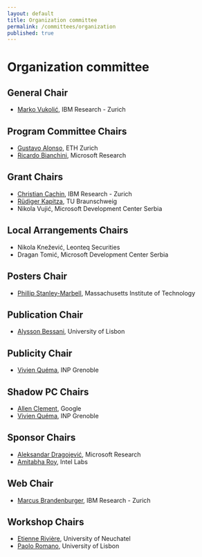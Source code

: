 ```yaml
---
layout: default
title: Organization committee
permalink: /committees/organization
published: true
---
```

# Organization committee

## General Chair
* [Marko Vukolić](http://vukolic.com/), IBM Research - Zurich

## Program Committee Chairs
* [Gustavo Alonso](http://people.inf.ethz.ch/alonso/), ETH Zurich
* [Ricardo Bianchini](http://www.cs.rutgers.edu/~ricardob/), Microsoft Research

<!-- alphabetical order -->

## Grant Chairs
* [Christian Cachin](https://www.zurich.ibm.com/~cca/), IBM Research - Zurich
* <a href="https://www.ibr.cs.tu-bs.de/users/kapitza/" target="_blank">Rüdiger Kapitza</a>, TU Braunschweig
* Nikola Vujić, Microsoft Development Center Serbia

## Local Arrangements Chairs
* Nikola Knežević, Leonteq Securities
* Dragan Tomić, Microsoft Development Center Serbia

## Posters Chair
* [Phillip Stanley-Marbell](http://www.phillipstanleymarbell.org/), Massachusetts Institute of Technology

## Publication Chair
* [Alysson Bessani](http://www.di.fc.ul.pt/~bessani/), University of Lisbon

## Publicity Chair
* [Vivien Quéma](http://lig-membres.imag.fr/quema/), INP Grenoble

## Shadow PC Chairs
* [Allen Clement](http://www.mpi-sws.org/~aclement/), Google
* [Vivien Quéma](http://lig-membres.imag.fr/quema/), INP Grenoble

## Sponsor Chairs
* [Aleksandar Dragojević](http://research.microsoft.com/en-us/people/alekd/), Microsoft Research 
* [Amitabha Roy](https://sites.google.com/site/amitabharoy/), Intel Labs

## Web Chair
* [Marcus Brandenburger](http://researcher.watson.ibm.com/researcher/view.php?person=zurich-BUR), IBM Research - Zurich

## Workshop Chairs
* [Etienne Rivière](http://members.unine.ch/etienne.riviere/), University of Neuchatel
* [Paolo Romano](http://www.gsd.inesc-id.pt/~romanop/), University of Lisbon